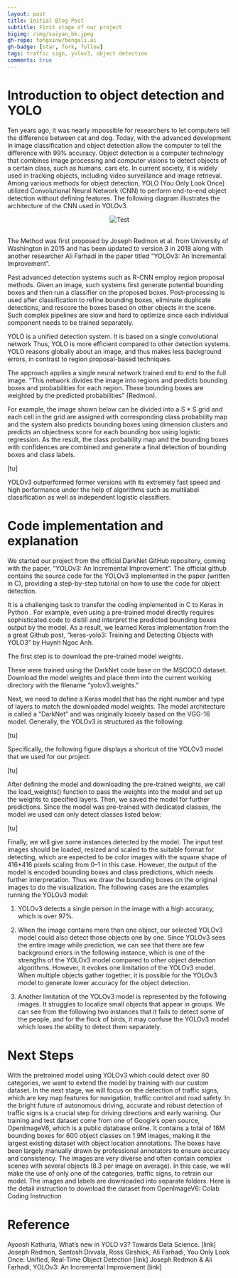 ```yaml
---
layout: post
title: Initial Blog Post
subtitle: First stage of our project 
bigimg: /img/saiyan_bk.jpeg
gh-repo: tongxinw/bengali.ai
gh-badge: [star, fork, follow]
tags: traffic sign, yolov3, object detection
comments: true
---
```


# Introduction to object detection and YOLO

Ten years ago, it was nearly impossible for researchers to let computers tell the difference between cat and dog. Today, with the advanced development in image classification and object detection allow the computer to tell the difference with 99% accuracy. Object detection is a computer technology that combines image processing and computer visions to detect objects of a certain class, such as humans, cars etc. In current society, it is widely used in tracking objects, including video surveillance and image retrieval. Among various methods for object detection, YOLO (You Only Look Once) utilized Convolutional Neural Network (CNN) to perform end-to-end object detection without defining features.
The following diagram illustrates the architecture of the CNN used in YOLOv3.

<div style="text-align:center;">
  <img src="https://medium.com/@larkspurvc718/object-detection-using-yolov3-f7c75515ddc" alt="Test">
</div>
<br/>

The Method was first proposed by Joseph Redmon et al. from University of Washington in 2015 and has been updated to version 3 in 2018 along with another researcher Ali Farhadi in the paper titled “YOLOv3: An Incremental Improvement”.

Past advanced detection systems such as R-CNN employ region proposal methods. Given an image, such systems first generate potential bounding boxes and then run a classifier on the proposed boxes. Post-processing is used after classification to refine bounding boxes, eliminate duplicate detections, and rescore the boxes based on other objects in the scene. Such complex pipelines are slow and hard to optimize since each individual component needs to be trained separately.

YOLO is a unified detection system. It is based on a single convolutional network Thus, YOLO is more efficient compared to other detection systems. YOLO reasons globally about an image, and thus makes less background errors, in contrast to region proposal-based techniques.

The approach applies a single neural network trained end to end to the full image. “This network divides the image into regions and predicts bounding boxes and probabilities for each region. These bounding boxes are weighted by the predicted probabilities” (Redmon).

For example, the image shown below can be divided into a S * S grid and each cell in the grid are assigned with corresponding class probability map and the system also predicts bounding boxes using dimension clusters and predicts an objectness score for each bounding box using logistic regression. As the result, the class probability map and the bounding boxes with confidences are combined and generate a final detection of bounding boxes and class labels.

[tu]

YOLOv3 outperformed former versions with its extremely fast speed and high performance under the help of algorithms such as multilabel classification as well as independent logistic classifiers.

# Code implementation and explanation

We started our project from the official DarkNet GitHub repository, coming with the paper, “YOLOv3: An Incremental Improvement”. The official github contains the source code for the YOLOv3 implemented in the paper (written in C), providing a step-by-step tutorial on how to use the code for object detection.

It is a challenging task to transfer the coding implemented in C to Keras in Python . For example, even using a pre-trained model directly requires sophisticated code to distill and interpret the predicted bounding boxes output by the model. As a result, we learned Keras implementation from the a great Github post, “keras-yolo3: Training and Detecting Objects with YOLO3” by Huynh Ngoc Anh.

The first step is to download the pre-trained model weights.

These were trained using the DarkNet code base on the MSCOCO dataset. Download the model weights and place them into the current working directory with the filename “yolov3.weights.”

Next, we need to define a Keras model that has the right number and type of layers to match the downloaded model weights. The model architecture is called a “DarkNet” and was originally loosely based on the VGG-16 model. Generally, the YOLOv3 is structured as the following:

[tu]

Specifically, the following figure displays a shortcut of the YOLOv3 model that we used for our project:

[tu]

After defining the model and downloading the pre-trained weights, we call the load_weights() function to pass the weights into the model and set up the weights to specified layers.
Then, we saved the model for further predictions.
Since the model was pre-trained with dedicated classes, the model we used can only detect classes listed below:

[tu]

Finally, we will give some instances detected by the model. The input test images should be loaded, resized and scaled to the suitable format for detecting, which are expected to be color images with the square shape of 416*416 pixels scaling from 0–1 in this case. However, the output of the model is encoded bounding boxes and class predictions, which needs further interpretation. Thus we draw the bounding boxes on the original images to do the visualization.
The following cases are the examples running the YOLOv3 model:

1. YOLOv3 detects a single person in the image with a high accuracy, which is over 97%.

2. When the image contains more than one object, our selected YOLOv3 model could also detect those objects one by one. Since YOLOv3 sees the entire image while prediction, we can see that there are few background errors in the following instance, which is one of the strengths of the YOLOv3 model compared to other object detection algorithms. However, it evokes one limitation of the YOLOv3 model. When multiple objects gather together, it is possible for the YOLOv3 model to generate lower accuracy for the object detection.

3. Another limitation of the YOLOv3 model is represented by the following images. It struggles to localize small objects that appear in groups. We can see from the following two instances that it fails to detect some of the people, and for the flock of birds, it may confuse the YOLOv3 model which loses the ability to detect them separately.

# Next Steps
With the pretrained model using YOLOv3 which could detect over 80 categories, we want to extend the model by training with our custom dataset. In the next stage, we will focus on the detection of traffic signs, which are key map features for navigation, traffic control and road safety. In the bright future of autonomous driving, accurate and robust detection of traffic signs is a crucial step for driving directions and early warning.
Our training and test dataset come from one of Google’s open source, OpenImageV6, which is a public database online. It contains a total of 16M bounding boxes for 600 object classes on 1.9M images, making it the largest existing dataset with object location annotations. The boxes have been largely manually drawn by professional annotators to ensure accuracy and consistency. The images are very diverse and often contain complex scenes with several objects (8.3 per image on average). In this case, we will make the use of only one of the categories, traffic signs, to retrain our model. The images and labels are downloaded into separate folders.
Here is the detail instruction to download the dataset from OpenImageV6: Colab Coding Instruction

# Reference
Ayoosh Kathuria, What’s new in YOLO v3? Towards Data Science. [link]
Joseph Redmon, Santosh Divvala, Ross Girshick, Ali Farhadi, You Only Look Once: Unified, Real-Time Object Detection [link]
Joseph Redmon & Ali Farhadi, YOLOv3: An Incremental Improvement [link]


